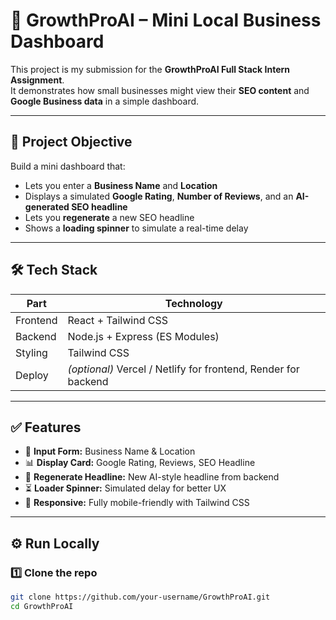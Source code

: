 # 🚀 GrowthProAI – Mini Local Business Dashboard

This project is my submission for the **GrowthProAI Full Stack Intern Assignment**.  
It demonstrates how small businesses might view their **SEO content** and **Google Business data** in a simple dashboard.

---

## 📌 **Project Objective**

Build a mini dashboard that:
- Lets you enter a **Business Name** and **Location**
- Displays a simulated **Google Rating**, **Number of Reviews**, and an **AI-generated SEO headline**
- Lets you **regenerate** a new SEO headline
- Shows a **loading spinner** to simulate a real-time delay

---

## 🛠️ **Tech Stack**

| Part      | Technology                 |
|-----------|----------------------------|
| Frontend  | React + Tailwind CSS       |
| Backend   | Node.js + Express (ES Modules) |
| Styling   | Tailwind CSS               |
| Deploy    | _(optional)_ Vercel / Netlify for frontend, Render for backend |

---

## ✅ **Features**

- 📄 **Input Form:** Business Name & Location
- 📊 **Display Card:** Google Rating, Reviews, SEO Headline
- 🔁 **Regenerate Headline:** New AI-style headline from backend
- ⏳ **Loader Spinner:** Simulated delay for better UX
- 📱 **Responsive:** Fully mobile-friendly with Tailwind CSS

---

## ⚙️ **Run Locally**

### 1️⃣ Clone the repo

```bash
git clone https://github.com/your-username/GrowthProAI.git
cd GrowthProAI

